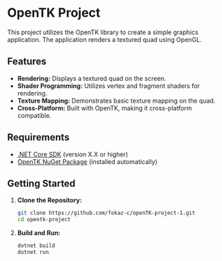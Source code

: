# OpenTK Project

This project utilizes the OpenTK library to create a simple graphics application. The application renders a textured quad using OpenGL.

## Features

- **Rendering:** Displays a textured quad on the screen.
- **Shader Programming:** Utilizes vertex and fragment shaders for rendering.
- **Texture Mapping:** Demonstrates basic texture mapping on the quad.
- **Cross-Platform:** Built with OpenTK, making it cross-platform compatible.

## Requirements

- [.NET Core SDK](https://dotnet.microsoft.com/download) (version X.X or higher)
- [OpenTK NuGet Package](https://www.nuget.org/packages/OpenTK) (installed automatically)

## Getting Started

1. **Clone the Repository:**
   ```bash
   git clone https://github.com/fokaz-c/openTK-project-1.git
   cd opentk-project

2. **Build and Run:**
   ```bash
   dotnet build
   dotnet run

